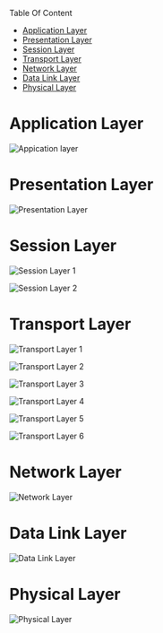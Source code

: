 Table Of Content

<!-- TOC -->

- [Application Layer](#application-layer)
- [Presentation Layer](#presentation-layer)
- [Session Layer](#session-layer)
- [Transport Layer](#transport-layer)
- [Network Layer](#network-layer)
- [Data Link Layer](#data-link-layer)
- [Physical Layer](#physical-layer)

<!-- /TOC -->

# Application Layer

![Appication layer](images/Application%20Layer.jpg)

# Presentation Layer
![Presentation Layer](images/Presentation%20Layer.jpg)


# Session Layer
![Session Layer 1](images/Session%20Layer%201.jpg)


![Session Layer 2](images/Session%20Layer%202.jpg)


# Transport Layer
![Transport Layer 1](images/Transport%20Layer%201.jpg)

![Transport Layer 2](images/Transport%20Layer%202.jpg)

![Transport Layer 3](images/Transport%20Layer%203.jpg)

![Transport Layer 4](images/Transport%20Layer%204.jpg)

![Transport Layer 5](images/Transport%20Layer%205.jpg)

![Transport Layer 6](images/Transport%20Layer%206.jpg)

# Network Layer
![Network Layer](images/Network%20Layer.jpg)

# Data Link Layer
![Data Link Layer](images/Data%20Link%20Layer.jpg)

# Physical Layer
![Physical Layer](images/Physical%20Layer.jpg)